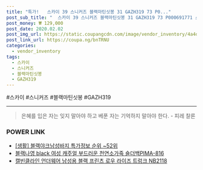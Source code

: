 ```yaml
--- 
title: "특가!   스카이 39 스니커즈 블랙마틴싯봉 31 GAZH319 73 P0..." 
post_sub_title: "  스카이 39 스니커즈 블랙마틴싯봉 31 GAZH319 73 P000691771 스카이스니커즈" 
post_money: ₩ 129,000 
post_date: 2020.02.02 
post_img_url: https://static.coupangcdn.com/image/vendor_inventory/4a4d/4f08c8355302a5e546fa6b888171c90ef7c89c5069d4b7a44fe637628f00.jpg 
post_link_url: https://coupa.ng/bnTRNU 
categories: 
  - vendor_inventory 
tags: 
  - 스카이 
  - 스니커즈 
  - 블랙마틴싯봉 
  - GAZH319 
--- 
```

  #스카이 #스니커즈 #블랙마틴싯봉 #GAZH319 
<hr> 

> 은혜를 입은 자는 잊지 말아야 하고 베푼 자는 기억하지 말아야 한다. - 피레 찰론 


### POWER LINK

* <a href="https://blog.naver.com/sakai111/221776148164" target="_blank"> [생활] 블랙야크남성바지 특가정보 순위 ~52위</a>
* <a href="https://blog.naver.com/fasyy4321/221781113274" target="_blank">블랙나영 black 여성 캐주얼 부드러운 천연소가죽 숄더백PIMA-816</a>
* <a href="https://blog.naver.com/fasyy4321/221791425961" target="_blank">캘빈클라인 언더웨어 남성용 블랙 프린츠 로우 라이즈 트렁크 NB2118</a>
